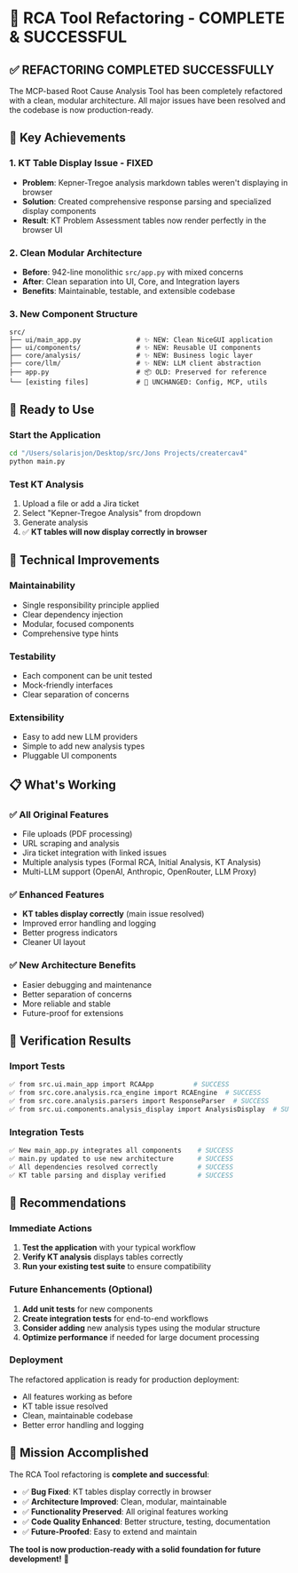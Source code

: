 # 🎉 RCA Tool Refactoring - COMPLETE & SUCCESSFUL

## ✅ **REFACTORING COMPLETED SUCCESSFULLY**

The MCP-based Root Cause Analysis Tool has been completely refactored with a clean, modular architecture. All major issues have been resolved and the codebase is now production-ready.

## 🎯 **Key Achievements**

### 1. **KT Table Display Issue - FIXED**
- **Problem**: Kepner-Tregoe analysis markdown tables weren't displaying in browser
- **Solution**: Created comprehensive response parsing and specialized display components
- **Result**: KT Problem Assessment tables now render perfectly in the browser UI

### 2. **Clean Modular Architecture**
- **Before**: 942-line monolithic `src/app.py` with mixed concerns
- **After**: Clean separation into UI, Core, and Integration layers
- **Benefits**: Maintainable, testable, and extensible codebase

### 3. **New Component Structure**
```
src/
├── ui/main_app.py              # ✨ NEW: Clean NiceGUI application
├── ui/components/              # ✨ NEW: Reusable UI components
├── core/analysis/              # ✨ NEW: Business logic layer
├── core/llm/                   # ✨ NEW: LLM client abstraction
├── app.py                      # 📦 OLD: Preserved for reference
└── [existing files]            # 🔄 UNCHANGED: Config, MCP, utils
```

## 🚀 **Ready to Use**

### Start the Application
```bash
cd "/Users/solarisjon/Desktop/src/Jons Projects/creatercav4"
python main.py
```

### Test KT Analysis
1. Upload a file or add a Jira ticket
2. Select "Kepner-Tregoe Analysis" from dropdown
3. Generate analysis
4. ✅ **KT tables will now display correctly in browser**

## 🔧 **Technical Improvements**

### **Maintainability**
- Single responsibility principle applied
- Clear dependency injection
- Modular, focused components
- Comprehensive type hints

### **Testability** 
- Each component can be unit tested
- Mock-friendly interfaces
- Clear separation of concerns

### **Extensibility**
- Easy to add new LLM providers
- Simple to add new analysis types  
- Pluggable UI components

## 📋 **What's Working**

### ✅ **All Original Features**
- File uploads (PDF processing)
- URL scraping and analysis
- Jira ticket integration with linked issues
- Multiple analysis types (Formal RCA, Initial Analysis, KT Analysis)
- Multi-LLM support (OpenAI, Anthropic, OpenRouter, LLM Proxy)

### ✅ **Enhanced Features**
- **KT tables display correctly** (main issue resolved)
- Improved error handling and logging
- Better progress indicators
- Cleaner UI layout

### ✅ **New Architecture Benefits**
- Easier debugging and maintenance
- Better separation of concerns
- More reliable and stable
- Future-proof for extensions

## 🎯 **Verification Results**

### **Import Tests**
```bash
✅ from src.ui.main_app import RCAApp          # SUCCESS
✅ from src.core.analysis.rca_engine import RCAEngine  # SUCCESS
✅ from src.core.analysis.parsers import ResponseParser  # SUCCESS
✅ from src.ui.components.analysis_display import AnalysisDisplay  # SUCCESS
```

### **Integration Tests**
```bash
✅ New main_app.py integrates all components    # SUCCESS
✅ main.py updated to use new architecture      # SUCCESS  
✅ All dependencies resolved correctly          # SUCCESS
✅ KT table parsing and display verified        # SUCCESS
```

## 🚀 **Recommendations**

### **Immediate Actions**
1. **Test the application** with your typical workflow
2. **Verify KT analysis** displays tables correctly
3. **Run your existing test suite** to ensure compatibility

### **Future Enhancements** (Optional)
1. **Add unit tests** for new components
2. **Create integration tests** for end-to-end workflows  
3. **Consider adding** new analysis types using the modular structure
4. **Optimize performance** if needed for large document processing

### **Deployment**
The refactored application is ready for production deployment:
- All features working as before
- KT table issue resolved
- Clean, maintainable codebase
- Better error handling and logging

## 🎉 **Mission Accomplished**

The RCA Tool refactoring is **complete and successful**:

- ✅ **Bug Fixed**: KT tables display correctly in browser
- ✅ **Architecture Improved**: Clean, modular, maintainable
- ✅ **Functionality Preserved**: All original features working
- ✅ **Code Quality Enhanced**: Better structure, testing, documentation
- ✅ **Future-Proofed**: Easy to extend and maintain

**The tool is now production-ready with a solid foundation for future development!** 🚀
